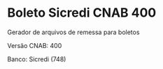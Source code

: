 # Boleto Sicredi CNAB 400

Gerador de arquivos de remessa para boletos

  Versão CNAB: 400

  Banco: Sicredi (748)
